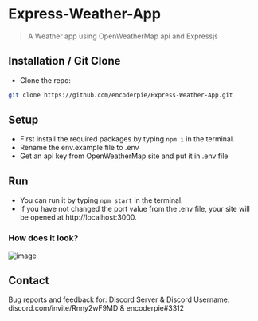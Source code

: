 # Express-Weather-App
> A Weather app using OpenWeatherMap api and Expressjs

## Installation / Git Clone

* Clone the repo:
 ```sh
git clone https://github.com/encoderpie/Express-Weather-App.git
 ```
 
## Setup

* First install the required packages by typing ```npm i``` in the terminal.
* Rename the env.example file to .env
* Get an api key from OpenWeatherMap site and put it in .env file

## Run

* You can run it by typing ```npm start``` in the terminal.
* If you have not changed the port value from the .env file, your site will be opened at http://localhost:3000.

### How does it look?

![image](https://user-images.githubusercontent.com/84232289/148771708-87fcb339-95d8-4549-868a-20d83af3ed5f.png)

## Contact
Bug reports and feedback for:
Discord Server & Discord Username: discord.com/invite/Rnny2wF9MD & encoderpie#3312
